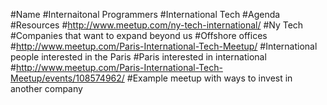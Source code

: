 #Name
#Internaitonal Programmers
#International Tech
#Agenda
#Resources
#http://www.meetup.com/ny-tech-international/
#Ny Tech
#Companies that want to expand beyond us
#Offshore offices
#http://www.meetup.com/Paris-International-Tech-Meetup/
#International people interested in the Paris
#Paris interested in international
#http://www.meetup.com/Paris-International-Tech-Meetup/events/108574962/
#Example meetup with ways to invest in another company
